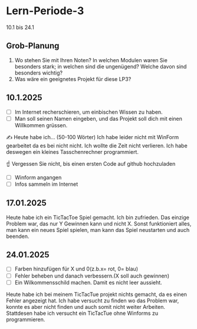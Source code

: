 # Lern-Periode-3

10.1 bis 24.1

## Grob-Planung

1. Wo stehen Sie mit Ihren Noten? In welchen Modulen waren Sie besonders stark; in welchen sind die ungenügend? Welche davon sind besonders wichtig?
4. Was wäre ein geeignetes Projekt für diese LP3?

## 10.1.2025

- [ ] Im Internet recherschieren, um einbischen Wissen zu haben.
- [ ] Man soll seinen Namen eingeben, und das Projekt soll dich mit einen Willkommen grüssen.

✍️ Heute habe ich... (50-100 Wörter)
Ich habe leider nicht mit WinForm gearbeitet da es bei nicht nicht. Ich wollte die Zeit nicht verlieren.  Ich habe deswegen ein kleines Tasschenrechner programmiert.

☝️ Vergessen Sie nicht, bis einen ersten Code auf github hochzuladen
- [ ] Winform angangen
- [ ] Infos sammeln im Internet

## 17.01.2025
Heute habe ich ein TicTacToe Spiel gemacht. Ich bin zufrieden. Das einzige Problem war, das nur Y Gewinnen kann und nicht X. Sonst funktioniert alles, man kann ein neues Spiel spielen, man kann das Spiel neustarten und auch beenden.

## 24.01.2025
- [ ] Farben hinzufügen für X und 0(z.b.x= rot, 0= blau)
- [ ] Fehler beheben und danach verbessern.(X soll auch gewinnen)
- [ ] Ein Wilkommensschild machen. Damit es nicht leer aussieht.

Heute habe ich bei meinem TicTacTue projekt nichts gemacht, da es einen Fehler angezeigt hat. Ich habe versucht zu finden wo das Problem war, konnte es aber nicht finden und auch somit nicht weiter Arbeiten. Stattdesen habe ich versucht ein TicTacTue ohne Winforms zu programmieren.
